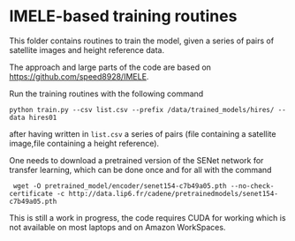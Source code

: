 # IMELE-based training routines

This folder contains routines to train the model, given a series of pairs of satellite images and height reference data.

The approach and large parts of the code are based on https://github.com/speed8928/IMELE.

Run the training routines with the following command

    python train.py --csv list.csv --prefix /data/trained_models/hires/ --data hires01

after having written in `list.csv` a series of pairs (file containing a satellite image,file containing a height reference). 

One needs to download a pretrained version of the SENet network for transfer learning, which can be done once and for all with the command

     wget -O pretrained_model/encoder/senet154-c7b49a05.pth --no-check-certificate -c http://data.lip6.fr/cadene/pretrainedmodels/senet154-c7b49a05.pth

This is still a work in progress, the code requires CUDA for working which is not available on most laptops and on Amazon WorkSpaces.
